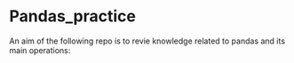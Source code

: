# Pandas_practice
An aim of the following repo is to revie knowledge related to pandas and its main operations:
